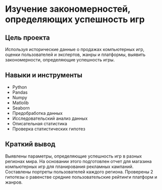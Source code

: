 # Изучение закономерностей, определяющих успешность игр

## Цель проекта

Используя исторические данные о продажах компьютерных игр, оценки пользователей и экспертов, жанры и платформы, выявить закономерности, определяющие успешность игры. 

## Навыки и инструменты

- Python
- Pandas
- Numpy
- Matlolib
- Seaborn
- Предобработка данных
- Исследовательский анализ данных
- Описательная статистика
- Проверка статистических гипотез


## 

## Краткий вывод

Выявлены параметры, определяющие успешность игр в разных регионах мира. На основании этого подготовлен отчет для магазина компьютерных игр для планирования рекламных кампаний. Составлены портреты пользователей каждого региона. Проверены 2 гипотезы о равенстве средние пользовательские рейтинги платформ и жанров.
